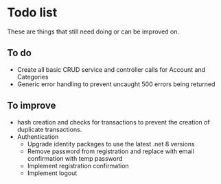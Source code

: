 # Todo list

These are things that still need doing or can be improved on.

## To do

- Create all basic CRUD service and controller calls for Account and Categories
- Generic error handling to prevent uncaught 500 errors being returned

## To improve

- hash creation and checks for transactions to prevent the creation of duplicate transactions.
- Authentication
  - Upgrade identity packages to use the latest .net 8 versions 
  - Remove password from registration and replace with email confirmation with temp password
  - Implement registration confirmation
  - Implement logout
